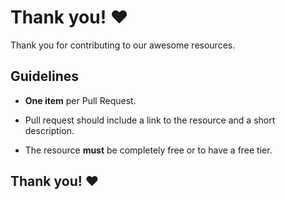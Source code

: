 # Thank you! ❤️

Thank you for contributing to our awesome resources.

## Guidelines

- **One item** per Pull Request.

- Pull request should include a link to the resource and a short description.

- The resource **must** be completely free or to have a free tier.

## Thank you! ❤️
